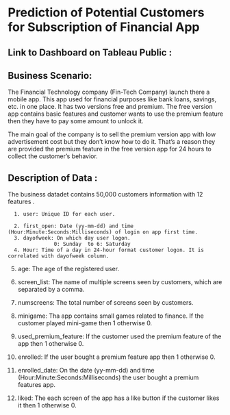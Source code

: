 # Prediction of Potential Customers for Subscription of Financial App
## Link to Dashboard on Tableau Public :
      

## Business Scenario: 
  The Financial Technology company (Fin-Tech Company) launch there a mobile app. This app used for financial purposes like bank loans, savings, etc. in one place. It has two versions free and premium. The free version app contains basic features and customer wants to use the premium feature then they have to pay some amount to unlock it.
  
  The main goal of the company is to sell the premium version app with low advertisement cost but they don’t know how to do it. That’s a reason they are provided the premium feature in the free version app for 24 hours to collect the customer’s behavior.
  
## Description of Data : 
  The business datadet contains 50,000 customers information with 12 features .
      
      1. user: Unique ID for each user.

      2. first_open: Date (yy-mm-dd) and time (Hour:Minute:Seconds:Milliseconds) of login on app first time.
      3. dayofweek: On which day user logon.
                   0: Sunday  to 6: Saturday
      4. Hour: Time of a day in 24-hour format customer logon. It is correlated with dayofweek column.

5. age: The age of the registered user.

6. screen_list: The name of multiple screens seen by customers, which are separated by a comma.

7. numscreens: The total number of screens seen by customers.

8. minigame: Tha app contains small games related to finance. If the customer played mini-game then 1 otherwise 0.

9. used_premium_feature: If the customer used the premium feature of the app then 1 otherwise 0.

10. enrolled: If the user bought a premium feature app then 1 otherwise 0.

11. enrolled_date: On the date (yy-mm-dd) and time (Hour:Minute:Seconds:Milliseconds) the user bought a premium features app.

12. liked: The each screen of the app has a like button if the customer likes it then 1 otherwise 0.
